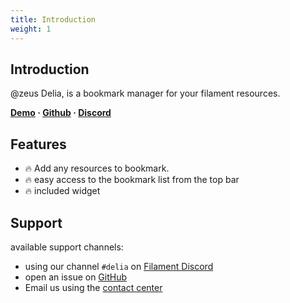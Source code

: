 ```yaml
---
title: Introduction
weight: 1
---
```


## Introduction
@zeus Delia, is a bookmark manager for your filament resources.

**[Demo](https://demo.larazeus.com/admin/bookmarks) · [Github](https://github.com/lara-zeus/delia) · [Discord](https://discord.com/channels/883083792112300104/1282762546134384640)**

## Features

- 🔥 Add any resources to bookmark.
- 🔥 easy access to the bookmark list from the top bar
- 🔥 included widget

## Support

available support channels:

* using our channel `#delia` on [Filament Discord](https://discord.com/channels/883083792112300104/1282762546134384640)
* open an issue on [GitHub](https://github.com/lara-zeus/delia/issues)
* Email us using the [contact center](https://larazeus.com/contact-us)